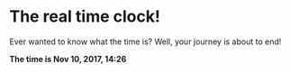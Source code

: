 # The real time clock!

Ever wanted to know what the time is? Well, your journey is about to end!

**The time is Nov 10, 2017, 14:26**